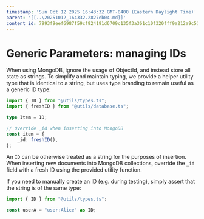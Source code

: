 ```yaml
---
timestamp: 'Sun Oct 12 2025 16:43:32 GMT-0400 (Eastern Daylight Time)'
parent: '[[..\20251012_164332.2827eb04.md]]'
content_id: 7993f9eef6987f59cf924191d6709c135f3a361c10f320fff9a212a9c515c67e
---
```


# Generic Parameters: managing IDs

When using MongoDB, ignore the usage of ObjectId, and instead store all state as strings. To simplify and maintain typing, we provide a helper utility type that is identical to a string, but uses type branding to remain useful as a generic ID type:

```typescript
import { ID } from "@utils/types.ts";
import { freshID } from "@utils/database.ts";

type Item = ID;

// Override _id when inserting into MongoDB
const item = {
	_id: freshID(),
};
```

An `ID` can be otherwise treated as a string for the purposes of insertion. When inserting new documents into MongoDB collections, override the `_id` field with a fresh ID using the provided utility function.

If you need to manually create an ID (e.g. during testing), simply assert that the string is of the same type:

```typescript
import { ID } from "@utils/types.ts";

const userA = "user:Alice" as ID;
```
